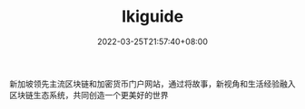 ﻿---
weight: 
title: "Ikiguide"
description: "新加坡领先主流区块链和加密货币门户网站，通过将故事，新视角和生活经验融入区块链生态系统，共同创造一个更美好的世界"
date: 2022-03-25T21:57:40+08:00
lastmod: 2022-03-25T16:45:40+08:00
draft: false
authors: ["Metabd"]
featuredImage: "ikiguide.png"
link: ""
tags: ["元宇宙资讯","Ikiguide"]
categories: ["navigation"]
navigation: ["元宇宙资讯"]
lightgallery: true
toc: true
pinned: false
recommend: false
recommend1: false
---
新加坡领先主流区块链和加密货币门户网站，通过将故事，新视角和生活经验融入区块链生态系统，共同创造一个更美好的世界
